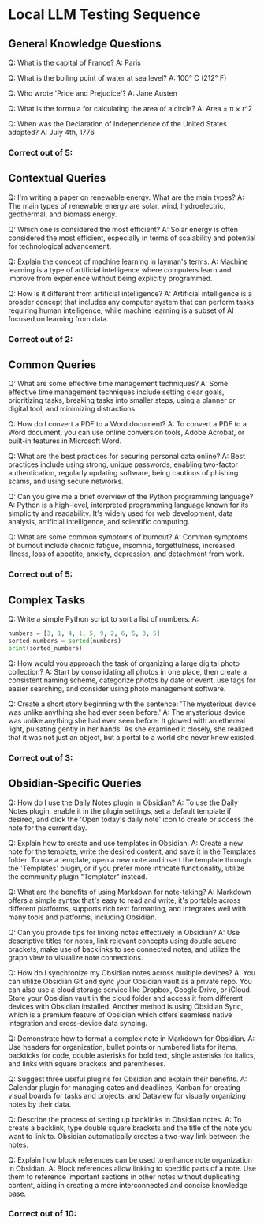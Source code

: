 # Local LLM Testing Sequence

## General Knowledge Questions
Q: What is the capital of France?
A: Paris

Q: What is the boiling point of water at sea level?
A: 100° C (212° F)

Q: Who wrote 'Pride and Prejudice'?
A: Jane Austen

Q: What is the formula for calculating the area of a circle?
A: Area = π × r^2

Q: When was the Declaration of Independence of the United States adopted?
A: July 4th, 1776

### Correct out of 5:

## Contextual Queries
Q: I'm writing a paper on renewable energy. What are the main types?
A: The main types of renewable energy are solar, wind, hydroelectric, geothermal, and biomass energy.

Q: Which one is considered the most efficient?
A: Solar energy is often considered the most efficient, especially in terms of scalability and potential for technological advancement.

Q: Explain the concept of machine learning in layman's terms.
A: Machine learning is a type of artificial intelligence where computers learn and improve from experience without being explicitly programmed.

Q: How is it different from artificial intelligence?
A: Artificial intelligence is a broader concept that includes any computer system that can perform tasks requiring human intelligence, while machine learning is a subset of AI focused on learning from data.

### Correct out of 2:

## Common Queries
Q: What are some effective time management techniques?
A: Some effective time management techniques include setting clear goals, prioritizing tasks, breaking tasks into smaller steps, using a planner or digital tool, and minimizing distractions.

Q: How do I convert a PDF to a Word document?
A: To convert a PDF to a Word document, you can use online conversion tools, Adobe Acrobat, or built-in features in Microsoft Word.

Q: What are the best practices for securing personal data online?
A: Best practices include using strong, unique passwords, enabling two-factor authentication, regularly updating software, being cautious of phishing scams, and using secure networks.

Q: Can you give me a brief overview of the Python programming language?
A: Python is a high-level, interpreted programming language known for its simplicity and readability. It's widely used for web development, data analysis, artificial intelligence, and scientific computing.

Q: What are some common symptoms of burnout?
A: Common symptoms of burnout include chronic fatigue, insomnia, forgetfulness, increased illness, loss of appetite, anxiety, depression, and detachment from work.

### Correct out of 5:

## Complex Tasks
Q: Write a simple Python script to sort a list of numbers.
A:
```python
numbers = [3, 1, 4, 1, 5, 9, 2, 6, 5, 3, 5]
sorted_numbers = sorted(numbers)
print(sorted_numbers)
```

Q: How would you approach the task of organizing a large digital photo collection?
A: Start by consolidating all photos in one place, then create a consistent naming scheme, categorize photos by date or event, use tags for easier searching, and consider using photo management software.

Q: Create a short story beginning with the sentence: 'The mysterious device was unlike anything she had ever seen before.'
A: The mysterious device was unlike anything she had ever seen before. It glowed with an ethereal light, pulsating gently in her hands. As she examined it closely, she realized that it was not just an object, but a portal to a world she never knew existed.

### Correct out of 3:

## Obsidian-Specific Queries

Q: How do I use the Daily Notes plugin in Obsidian?
A: To use the Daily Notes plugin, enable it in the plugin settings, set a default template if desired, and click the 'Open today's daily note' icon to create or access the note for the current day.

Q: Explain how to create and use templates in Obsidian.
A: Create a new note for the template, write the desired content, and save it in the Templates folder. To use a template, open a new note and insert the template through the 'Templates' plugin, or if you prefer more intricate functionality, utilize the community plugin "Templater" instead.

Q: What are the benefits of using Markdown for note-taking?
A: Markdown offers a simple syntax that's easy to read and write, it's portable across different platforms, supports rich text formatting, and integrates well with many tools and platforms, including Obsidian.

Q: Can you provide tips for linking notes effectively in Obsidian?
A: Use descriptive titles for notes, link relevant concepts using double square brackets, make use of backlinks to see connected notes, and utilize the graph view to visualize note connections.

Q: How do I synchronize my Obsidian notes across multiple devices?
A: You can utilize Obsidian Git and sync your Obsidian vault as a private repo. You can also use a cloud storage service like Dropbox, Google Drive, or iCloud. Store your Obsidian vault in the cloud folder and access it from different devices with Obsidian installed. Another method is using Obsidian Sync, which is a premium feature of Obsidian which offers seamless native integration and cross-device data syncing.

Q: Demonstrate how to format a complex note in Markdown for Obsidian.
A: Use headers for organization, bullet points or numbered lists for items, backticks for code, double asterisks for bold text, single asterisks for italics, and links with square brackets and parentheses.

Q: Suggest three useful plugins for Obsidian and explain their benefits.
A: Calendar plugin for managing dates and deadlines, Kanban for creating visual boards for tasks and projects, and Dataview for visually organizing notes by their data.

Q: Describe the process of setting up backlinks in Obsidian notes.
A: To create a backlink, type double square brackets and the title of the note you want to link to. Obsidian automatically creates a two-way link between the notes.

Q: Explain how block references can be used to enhance note organization in Obsidian.
A: Block references allow linking to specific parts of a note. Use them to reference important sections in other notes without duplicating content, aiding in creating a more interconnected and concise knowledge base.

### Correct out of 10: